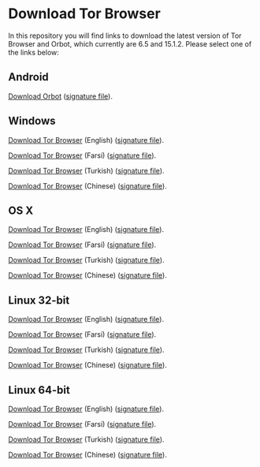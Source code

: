 # Download Tor Browser

In this repository you will find links to download the latest version of
Tor Browser and Orbot, which currently are 6.5 and 15.1.2. Please select one of the links below:

## Android
[Download Orbot](https://github.com/TheTorProject/gettorbrowser/releases/download/v15.1.2/Orbot-v15.1.2.apk) ([signature file](https://github.com/TheTorProject/gettorbrowser/releases/download/v15.1.2/Orbot-v15.1.2.apk.asc)).

## Windows
[Download Tor Browser](https://github.com/TheTorProject/gettorbrowser/releases/download/v6.5/torbrowser-install-6.5_en-US.exe) (English) ([signature file](https://github.com/TheTorProject/gettorbrowser/releases/download/v6.5/torbrowser-install-6.5_en-US.exe.asc)).

[Download Tor Browser](https://github.com/TheTorProject/gettorbrowser/releases/download/v6.5/torbrowser-install-6.5_fa.exe) (Farsi) ([signature file](https://github.com/TheTorProject/gettorbrowser/releases/download/v6.5/torbrowser-install-6.5_fa.exe.asc)).

[Download Tor Browser](https://github.com/TheTorProject/gettorbrowser/releases/download/v6.5/torbrowser-install-6.5_tr.exe) (Turkish) ([signature file](https://github.com/TheTorProject/gettorbrowser/releases/download/v6.5/torbrowser-install-6.5_tr.exe.asc)).

[Download Tor Browser](https://github.com/TheTorProject/gettorbrowser/releases/download/v6.5/torbrowser-install-6.5_zh-CN.exe) (Chinese) ([signature file](https://github.com/TheTorProject/gettorbrowser/releases/download/v6.5/torbrowser-install-6.5_zh-CN.exe.asc)).

## OS X
[Download Tor Browser](https://github.com/TheTorProject/gettorbrowser/releases/download/v6.5/TorBrowser-6.5-osx64_en-US.dmg) (English) ([signature file](https://github.com/TheTorProject/gettorbrowser/releases/download/v6.5/TorBrowser-6.5-osx64_en-US.dmg.asc)).

[Download Tor Browser](https://github.com/TheTorProject/gettorbrowser/releases/download/v6.5/TorBrowser-6.5-osx64_fa.dmg) (Farsi) ([signature file](https://github.com/TheTorProject/gettorbrowser/releases/download/v6.5/TorBrowser-6.5-osx64_fa.dmg.asc)).

[Download Tor Browser](https://github.com/TheTorProject/gettorbrowser/releases/download/v6.5/TorBrowser-6.5-osx64_tr.dmg) (Turkish) ([signature file](https://github.com/TheTorProject/gettorbrowser/releases/download/v6.5/TorBrowser-6.5-osx64_tr.dmg.asc)).

[Download Tor Browser](https://github.com/TheTorProject/gettorbrowser/releases/download/v6.5/TorBrowser-6.5-osx64_zh-CN.dmg) (Chinese) ([signature file](https://github.com/TheTorProject/gettorbrowser/releases/download/v6.5/TorBrowser-6.5-osx64_zh-CN.dmg.asc)).

## Linux 32-bit
[Download Tor Browser](https://github.com/TheTorProject/gettorbrowser/releases/download/v6.5/tor-browser-linux32-6.5_en-US.tar.xz) (English) ([signature file](https://github.com/TheTorProject/gettorbrowser/releases/download/v6.5/tor-browser-linux32-6.5_en-US.tar.xz.asc)).

[Download Tor Browser](https://github.com/TheTorProject/gettorbrowser/releases/download/v6.5/tor-browser-linux32-6.5_fa.tar.xz) (Farsi) ([signature file](https://github.com/TheTorProject/gettorbrowser/releases/download/v6.5/tor-browser-linux32-6.5_fa.tar.xz.asc)).

[Download Tor Browser](https://github.com/TheTorProject/gettorbrowser/releases/download/v6.5/tor-browser-linux32-6.5_tr.tar.xz) (Turkish) ([signature file](https://github.com/TheTorProject/gettorbrowser/releases/download/v6.5/tor-browser-linux32-6.5_tr.tar.xz.asc)).

[Download Tor Browser](https://github.com/TheTorProject/gettorbrowser/releases/download/v6.5/tor-browser-linux32-6.5_zh-CN.tar.xz) (Chinese) ([signature file](https://github.com/TheTorProject/gettorbrowser/releases/download/v6.5/tor-browser-linux32-6.5_zh-CN.tar.xz.asc)).

## Linux 64-bit
[Download Tor Browser](
https://github.com/TheTorProject/gettorbrowser/releases/download/v6.5/tor-browser-linux64-6.5_en-US.tar.xz) (English) ([signature file](https://github.com/TheTorProject/gettorbrowser/releases/download/v6.5/tor-browser-linux64-6.5_en-US.tar.xz.asc)).

[Download Tor Browser](
https://github.com/TheTorProject/gettorbrowser/releases/download/v6.5/tor-browser-linux64-6.5_fa.tar.xz) (Farsi) ([signature file](https://github.com/TheTorProject/gettorbrowser/releases/download/v6.5/tor-browser-linux64-6.5_fa.tar.xz.asc)).

[Download Tor Browser](
https://github.com/TheTorProject/gettorbrowser/releases/download/v6.5/tor-browser-linux64-6.5_tr.tar.xz) (Turkish) ([signature file](https://github.com/TheTorProject/gettorbrowser/releases/download/v6.5/tor-browser-linux64-6.5_tr.tar.xz.asc)).

[Download Tor Browser](
https://github.com/TheTorProject/gettorbrowser/releases/download/v6.5/tor-browser-linux64-6.5_zh-CN.tar.xz) (Chinese) ([signature file](https://github.com/TheTorProject/gettorbrowser/releases/download/v6.5/tor-browser-linux64-6.5_zh-CN.tar.xz.asc)).

